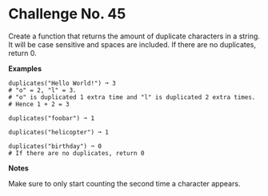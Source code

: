 # Challenge No. 45


Create a function that returns the amount of duplicate characters in a string. It will be case sensitive and spaces are included. If there are no duplicates, return 0.

**Examples**

    duplicates("Hello World!") ➞ 3
    # "o" = 2, "l" = 3.
    # "o" is duplicated 1 extra time and "l" is duplicated 2 extra times.
    # Hence 1 + 2 = 3
     
    duplicates("foobar") ➞ 1
     
    duplicates("helicopter") ➞ 1
     
    duplicates("birthday") ➞ 0
    # If there are no duplicates, return 0

**Notes**

Make sure to only start counting the second time a character appears.